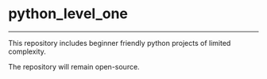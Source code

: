 # python_level_one

___
This repository includes beginner friendly python projects of limited complexity.

The repository will remain open-source.
